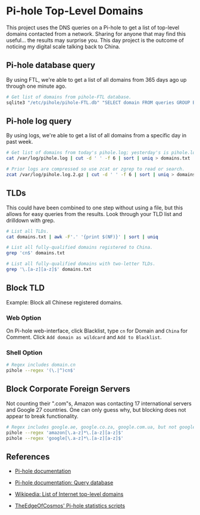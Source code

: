 # Pi-hole Top-Level Domains

This project uses the DNS queries on a Pi-hole to get a list of top-level domains contacted from a network. Sharing for anyone that may find this useful... the results may surprise you. This day project is the outcome of noticing my digital scale talking back to China.

## Pi-hole database query

By using FTL, we're able to get a list of all domains from 365 days ago up through one minute ago.

```bash
# Get list of domains from pihole-FTL database.
sqlite3 "/etc/pihole/pihole-FTL.db" "SELECT domain FROM queries GROUP BY domain ORDER BY domain" > domains.txt
```

## Pi-hole log query

By using logs, we're able to get a list of all domains from a specific day in past week.

```bash
# Get list of domains from today's pihole.log; yesterday's is pihole.log.1
cat /var/log/pihole.log | cut -d ' ' -f 6 | sort | uniq > domains.txt
```

```bash
# Prior logs are compressed so use zcat or zgrep to read or search.
zcat /var/log/pihole.log.2.gz | cut -d ' ' -f 6 | sort | uniq > domains.txt
```

## TLDs

This could have been combined to one step without using a file, but this allows for easy queries from the results. Look through your TLD list and drilldown with grep.

```bash
# List all TLDs.
cat domains.txt | awk -F'.' '{print $(NF)}' | sort | uniq

# List all fully-qualified domains registered to China.
grep 'cn$' domains.txt

# List all fully-qualified domains with two-letter TLDs.
grep '\.[a-z][a-z]$' domains.txt
```

## Block TLD

Example: Block all Chinese registered domains.

### Web Option

On Pi-hole web-interface, click Blacklist, type `cn` for Domain and `China` for Comment. Click `Add domain as wildcard` and `Add to Blacklist`.

### Shell Option

```bash
# Regex includes domain.cn
pihole --regex '(\.|^)cn$'
```

## Block Corporate Foreign Servers

Not counting their ".com"s, Amazon was contacting 17 international servers and Google 27 countries. One can only guess why, but blocking does not appear to break functionality.

```bash
# Regex includes google.ae, google.co.za, google.com.ua, but not google.com
pihole --regex 'amazon[\.a-z]*\.[a-z][a-z]$'
pihole --regex 'google[\.a-z]*\.[a-z][a-z]$'
```

## References

* [Pi-hole documentation](https://docs.pi-hole.net/)

* [Pi-hole documentation: Query database](https://docs.pi-hole.net/database/ftl/)

* [Wikipedia: List of Internet top-level domains](https://en.wikipedia.org/wiki/List_of_Internet_top-level_domains)

* [TheEdgeOfCosmos' Pi-hole statistics scripts](https://www.reddit.com/r/pihole/comments/gk1uiu/some_scripts_for_pi_hole_statistics/)

